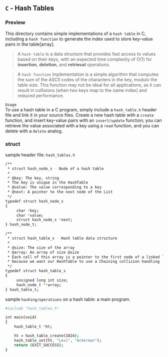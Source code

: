 ## `C` - Hash Tables

### Preview
This directory contains simple implementations of a `hash table` in C, including a `hash function` to generate the index used to store key-value pairs in the table[array]. 

> A `hash table` is a data structure that provides fast access to values based on their keys, with an expected time complexity of O(1) for **insertion**, **deletion**, and **retrieval** operations.

> A `hash function` implementation is a simple algorithm that computes the sum of the ASCII codes of the characters in the key, modulo the table size. This function may not be ideal for all applications, as it can result in collisions (when two keys map to the same index) and reduced performance.


`Usage` 		  
To use a hash table in a C program, simply include a `hash_table.h` header file and link it in your source files. Create a new hash table with a `create` function, and insert key-value pairs with an `insert/update` function; you can retrieve the value associated with a key using a `read` function, and you can delete with a `delete` analog.

### struct

sample header file: `hash_tables.h`
```bash
/**
 * struct hash_node_s - Node of a hash table
 *
 * @key: The key, string
 * The key is unique in the HashTable
 * @value: The value corresponding to a key
 * @next: A pointer to the next node of the List
 */
typedef struct hash_node_s
{
     char *key;
     char *value;
     struct hash_node_s *next;
} hash_node_t;

/**
 * struct hash_table_s - Hash table data structure
 *
 * @size: The size of the array
 * @array: An array of size @size
 * Each cell of this array is a pointer to the first node of a linked list,
 * because we want our HashTable to use a Chaining collision handling
 */
typedef struct hash_table_s
{
     unsigned long int size;
     hash_node_t **array;
} hash_table_t;
```

sample `hashing/operations` on a hash table: a main program.
```bash
#include "hash_tables.h"

int main(void)
{
    hash_table_t *ht;

    ht = hash_table_create(1024);
    hash_table_set(ht, "Levi", "Ackerman");
    return (EXIT_SUCCESS);
}
```
